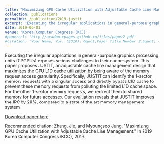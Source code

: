 ```yaml
---
title: "Maximizing GPU Cache Utilization with Adjustable Cache Line Management"
collection: publications
permalink: /publication/2019-justit
excerpt: 'Executing the irregular applications in general-purpose graphics processing units (GPGPUs) exposes serious challenges to their cache system. This paper proposes JUSTIT, an adjustable cache line management design that maximizes the GPU L1D cache utilization by being aware of the memory request access granularity…'
date: 2019-06-01
venue: 'Korea Computer Congress (KCC)'
#paperurl: 'http://academicpages.github.io/files/paper2.pdf'
#citation: 'Your Name, You. (2010). &quot;Paper Title Number 2.&quot; <i>Journal 1</i>. 1(2).'
---
```

Executing the irregular applications in general-purpose graphics processing units (GPGPUs) exposes serious challenges to their cache system. This paper proposes JUSTIT, an adjustable cache line management design that maximizes the GPU L1D cache utilization by being aware of the memory request access granularity. Specifically, JUSTIT can identify the 1-sector memory requests with a singular access and directly bypass L1D cache to prevent these memory requests from polluting the limited L1D cache space. For the other 1-sector memory requests, we redirect them to shared memory for future accesses. Our evaluation reveals that JUSTIT improves the IPC by 28%, compared to a state of the art memory management system.

[Download paper here](ttps://github.com/jiezhang-camel/jiezhang-camel.github.io/blob/master/files/CacheBypass.pdf)

Recommended citation: Zhang, Jie, and Myoungsoo Jung. "Maximizing GPU Cache Utilization with Adjustable Cache Line Management." In 2019 Korea Computer Congress (KCC), 2019.